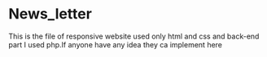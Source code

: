 # News_letter
This is the file of responsive website used only html and css and back-end part I used php.If anyone have any idea they ca implement here
